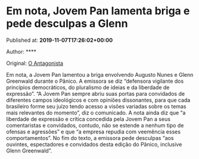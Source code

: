 
# Em nota, Jovem Pan lamenta briga e pede desculpas a Glenn

Published at: **2019-11-07T17:26:02+00:00**

Author: ****

Original: [O Antagonista](https://www.oantagonista.com/brasil/em-nota-jovem-pan-lamenta-briga-e-pede-desculpas-a-glenn/)

Em nota, a Jovem Pan lamentou a briga envolvendo Augusto Nunes e Glenn Greenwald durante o Pânico. A emissora se diz “defensora vigilante dos princípios democráticos, do pluralismo de ideias e da liberdade de expressão”.
“A Jovem Pan sempre abriu suas portas para convidados de diferentes campos ideológicos e com opiniões dissonantes, para que cada brasileiro forme seu juízo tendo acesso a visões variadas sobre os temas mais relevantes do momento”, diz o comunicado.
A nota ainda diz que “a liberdade de expressão e crítica concedida pela Jovem Pan a seus comentaristas e convidados, contudo, não se estende a nenhum tipo de ofensas e agressões” e que “a empresa repudia com veemência esses comportamentos”.
No fim do texto, a emissora pede desculpas “aos ouvintes, espectadores e convidados desta edição do Pânico, inclusive Glenn Greenwald”.
